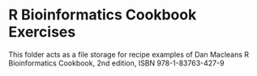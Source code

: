 # R Bioinformatics Cookbook Exercises
 
This folder acts as a file storage for recipe examples of Dan Macleans R Bioinformatics Cookbook, 2nd edition, ISBN 978-1-83763-427-9

